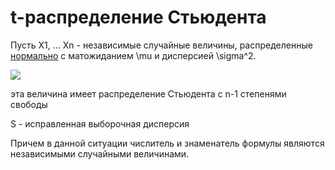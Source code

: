 # t-распределение Стьюдента
Пусть X1, … Xn - независимые случайные величины, распределенные [нормально](%D0%B3%D0%B0%D1%83%D1%81%D1%81%D0%BE%D0%B2%D0%BE%20%D1%80%D0%B0%D1%81%D0%BF%D1%80%D0%B5%D0%B4%D0%B5%D0%BB%D0%B5%D0%BD%D0%B8%D0%B5) с матожиданием \\mu и дисперсией \\sigma^2.

![](Screenshot%20from%202020-06-29%2020-25-58.png)

эта величина имеет распределение Стьюдента с n-1 степенями свободы

S - исправленная выборочная дисперсия

Причем в данной ситуации числитель и знаменатель формулы являются независимыми случайными величинами.
